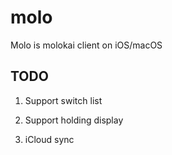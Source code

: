 # molo

Molo is molokai client on iOS/macOS

## TODO

1. Support switch list

2. Support holding display

3. iCloud sync
